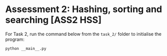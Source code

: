 # Assessment 2: Hashing, sorting and searching [ASS2 HSS]

For Task 2, run the command below from the `task_2/` folder to initialise the program:

```bash
python __main__.py
```
